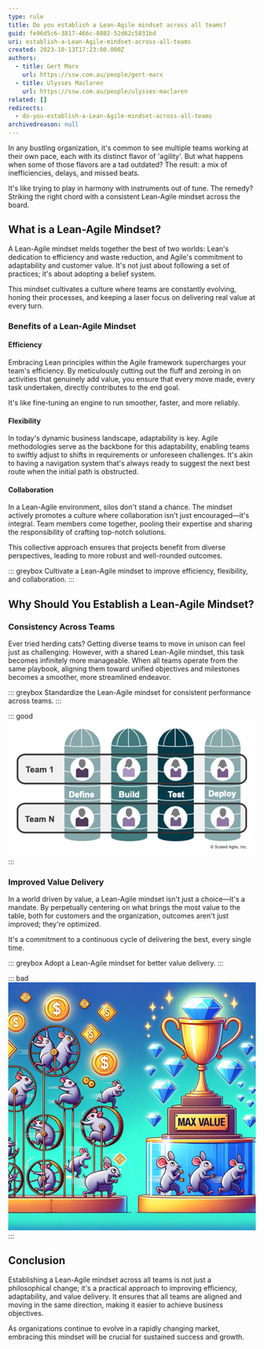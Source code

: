 ```yaml
---
type: rule
title: Do you establish a Lean-Agile mindset across all teams?
guid: fe96d5c6-3817-466c-8882-52d62c5831bd
uri: establish-a-Lean-Agile-mindset-across-all-teams
created: 2023-10-13T17:23:00.000Z
authors:
  - title: Gert Marx
    url: https://ssw.com.au/people/gert-marx
  - title: Ulysses Maclaren
    url: https://ssw.com.au/people/ulysses-maclaren
related: []
redirects:
  - do-you-establish-a-Lean-Agile-mindset-across-all-teams
archivedreason: null
---
```

In any bustling organization, it's common to see multiple teams working at their own pace, each with its distinct flavor of 'agility'. But what happens when some of those flavors are a tad outdated? The result: a mix of inefficiencies, delays, and missed beats.

It's like trying to play in harmony with instruments out of tune. The remedy? Striking the right chord with a consistent Lean-Agile mindset across the board.

<!--endintro-->

## What is a Lean-Agile Mindset?

A Lean-Agile mindset melds together the best of two worlds: Lean's dedication to efficiency and waste reduction, and Agile's commitment to adaptability and customer value. It's not just about following a set of practices; it's about adopting a belief system.

This mindset cultivates a culture where teams are constantly evolving, honing their processes, and keeping a laser focus on delivering real value at every turn.

### Benefits of a Lean-Agile Mindset

#### Efficiency

Embracing Lean principles within the Agile framework supercharges your team's efficiency. By meticulously cutting out the fluff and zeroing in on activities that genuinely add value, you ensure that every move made, every task undertaken, directly contributes to the end goal.

It's like fine-tuning an engine to run smoother, faster, and more reliably.

#### Flexibility

In today's dynamic business landscape, adaptability is key. Agile methodologies serve as the backbone for this adaptability, enabling teams to swiftly adjust to shifts in requirements or unforeseen challenges. It's akin to having a navigation system that's always ready to suggest the next best route when the initial path is obstructed.

#### Collaboration

In a Lean-Agile environment, silos don't stand a chance. The mindset actively promotes a culture where collaboration isn't just encouraged—it's integral. Team members come together, pooling their expertise and sharing the responsibility of crafting top-notch solutions.

This collective approach ensures that projects benefit from diverse perspectives, leading to more robust and well-rounded outcomes.

::: greybox
Cultivate a Lean-Agile mindset to improve efficiency, flexibility, and collaboration.
:::

## Why Should You Establish a Lean-Agile Mindset?

### Consistency Across Teams

Ever tried herding cats? Getting diverse teams to move in unison can feel just as challenging. However, with a shared Lean-Agile mindset, this task becomes infinitely more manageable. When all teams operate from the same playbook, aligning them toward unified objectives and milestones becomes a smoother, more streamlined endeavor.

::: greybox
Standardize the Lean-Agile mindset for consistent performance across teams.
:::

::: good
![Figure: Good Example - Consistency in mindset leads to better alignment and easier management.](Consistency.png)
:::

### Improved Value Delivery

In a world driven by value, a Lean-Agile mindset isn't just a choice—it's a mandate. By perpetually centering on what brings the most value to the table, both for customers and the organization, outcomes aren't just improved; they're optimized.

It's a commitment to a continuous cycle of delivering the best, every single time.

::: greybox
Adopt a Lean-Agile mindset for better value delivery.
:::

::: bad
![Figure: Bad Example - Teams without a Lean-Agile mindset may focus on tasks that don't deliver maximum value.](Delivery.png)
:::

## Conclusion

Establishing a Lean-Agile mindset across all teams is not just a philosophical change; it's a practical approach to improving efficiency, adaptability, and value delivery. It ensures that all teams are aligned and moving in the same direction, making it easier to achieve business objectives.

As organizations continue to evolve in a rapidly changing market, embracing this mindset will be crucial for sustained success and growth.
